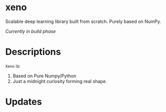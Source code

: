 # xeno

Scalable deep learning library built from scratch. Purely based on NumPy.

*Currently in build phase*

Descriptions
============

``Xeno`` is:

1. Based on Pure Numpy/Python
2. Just a midnight curiosity forming real shape.

Updates
============

